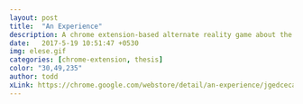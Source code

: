 ```yaml
---
layout: post
title:  "An Experience"
description: A chrome extension-based alternate reality game about the Internet becoming sentient
date:   2017-5-19 10:51:47 +0530
img: elese.gif
categories: [chrome-extension, thesis]
color: "30,49,235"
author: todd
xLink: https://chrome.google.com/webstore/detail/an-experience/jgedcecajdjoaojfalbickfikinhhnjd
---
```


